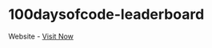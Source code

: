 ﻿# 100daysofcode-leaderboard
Website - <a href="https://leaderboard-100daysofcode.herokuapp.com/">Visit Now</a>
